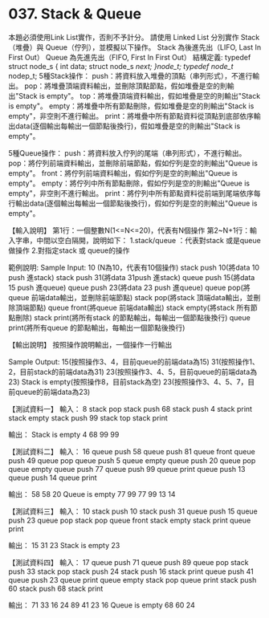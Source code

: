 # 037. Stack & Queue

本題必須使用Link List實作，否則不予計分。
請使用 Linked List 分別實作 Stack（堆疊）與 Queue（佇列），並模擬以下操作。
Stack 為後進先出（LIFO, Last In First Out）
Queue 為先進先出（FIFO, First In First Out）
結構定義:
typedef struct node_s {
int data;
struct node_s *next;
}node_t;
typedef node_t* nodep_t;
5種Stack操作：
push：將資料放入堆疊的頂點（串列形式），不進行輸出。
pop：將堆疊頂端資料輸出，並刪除頂點節點，假如堆疊是空的則輸出"Stack is empty"。
top：將堆疊頂端資料輸出，假如堆疊是空的則輸出"Stack is empty"。
empty：將堆疊中所有節點刪除，假如堆疊是空的則輸出"Stack is empty"，非空則不進行輸出。
print：將堆疊中所有節點資料從頂點到底部依序輸出data(逐個輸出每輸出一個節點後換行)，假如堆疊是空的則輸出"Stack is empty"。

5種Queue操作：
push：將資料放入佇列的尾端（串列形式），不進行輸出。
pop：將佇列前端資料輸出，並刪除前端節點，假如佇列是空的則輸出"Queue is empty"。
front：將佇列前端資料輸出，假如佇列是空的則輸出"Queue is empty"。
empty：將佇列中所有節點刪除，假如佇列是空的則輸出"Queue is empty"，非空則不進行輸出。
print：將佇列中所有節點資料從前端到尾端依序每行輸出data(逐個輸出每輸出一個節點後換行)，假如佇列是空的則輸出"Queue is empty"。

【輸入說明】
第1行：一個整數N(1<=N<=20)，代表有N個操作
第2~N+1行：輸入字串，中間以空白隔開，說明如下：
1.stack/queue ：代表對stack 或是queue 做操作
2.對指定stack 或 queue的操作

範例說明:
Sample Input:
10 (N為10，代表有10個操作)
stack push 10(將data 10 push 進stack)
stack push 31(將data 31push 進stack)
queue push 15(將data 15 push 進queue)
queue push 23(將data 23 push 進queue)
queue pop(將queue 前端data輸出，並刪除前端節點)
stack pop(將stack 頂端data輸出，並刪除頂端節點)
queue front(將queue 前端data輸出)
stack empty(將stack 所有節點刪除)
stack print(將所有stack 的節點輸出，每輸出一個節點後換行)
queue print(將所有queue 的節點輸出，每輸出一個節點後換行)

【輸出說明】
按照操作說明輸出，一個操作一行輸出

Sample Output:
15(按照操作3、4，目前queue的前端data為15)
31(按照操作1、2，目前stack的前端data為31)
23(按照操作3、4、5，目前queue的前端data為23)
Stack is empty(按照操作8，目前stack為空)
23(按照操作3、4、5、7，目前queue的前端data為23)

【測試資料一】
輸入：
8
stack pop
stack push 68
stack push 4
stack print
stack empty
stack push 99
stack top
stack print

輸出：
Stack is empty
4
68
99
99

【測試資料二】
輸入：
16
queue push 58
queue push 81
queue front
queue push 49
queue pop
queue push 5
queue empty
queue push 20
queue pop
queue empty
queue push 77
queue push 99
queue print
queue push 13
queue push 14
queue print

輸出：
58
58
20
Queue is empty
77
99
77
99
13
14

【測試資料三】
輸入：
10
stack push 10
stack push 31
queue push 15
queue push 23
queue pop
stack pop
queue front
stack empty
stack print
queue print

輸出：
15
31
23
Stack is empty
23

【測試資料四】
輸入：
17
queue push 71
queue push 89
queue pop
stack push 33
stack pop
stack push 24
stack push 16
stack print
queue push 41
queue push 23
queue print
queue empty
stack pop
queue print
stack push 60
stack push 68
stack print

輸出：
71
33
16
24
89
41
23
16
Queue is empty
68
60
24
